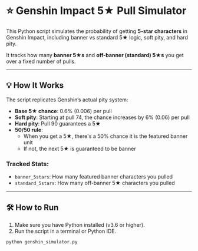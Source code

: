 # ⭐ Genshin Impact 5★ Pull Simulator

This Python script simulates the probability of getting **5-star characters** in Genshin Impact, including banner vs standard 5★ logic, soft pity, and hard pity.

It tracks how many **banner 5★s** and **off-banner (standard) 5★s** you get over a fixed number of pulls.

---

## 💡 How It Works

The script replicates Genshin’s actual pity system:

- **Base 5★ chance**: 0.6% (0.006) per pull
- **Soft pity**: Starting at pull 74, the chance increases by 6% (0.06) per pull
- **Hard pity**: Pull 90 guarantees a 5★
- **50/50 rule**:
  - When you get a 5★, there's a 50% chance it is the featured banner unit
  - If not, the next 5★ is guaranteed to be banner

### Tracked Stats:
- `banner_5stars`: How many featured banner characters you pulled
- `standard_5stars`: How many off-banner 5★ characters you pulled

---

## 🛠️ How to Run

1. Make sure you have Python installed (v3.6 or higher).
2. Run the script in a terminal or Python IDE.

```bash
python genshin_simulator.py
